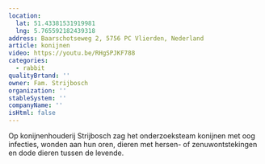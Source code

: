 ```yaml
---
location:
  lat: 51.43381531919981
  lng: 5.765592182439318
address: Baarschotseweg 2, 5756 PC Vlierden, Nederland
article: konijnen
video: https://youtu.be/RHgSPJKF788
categories:
  - rabbit
qualityBrtand: ''
owner: Fam. Strijbosch
organization: ''
stableSystem: ''
companyName: ''
isHtml: false
---
```

Op konijnenhouderij Strijbosch zag het onderzoeksteam konijnen met oog infecties, wonden aan hun oren, dieren met hersen- of zenuwontstekingen en dode dieren tussen de levende.
